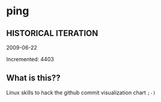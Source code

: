 # ping

## HISTORICAL ITERATION
2009-06-22

Incremented: 4403

## What is this?? 
Linux skills to hack the github commit visualization chart `;-)`
